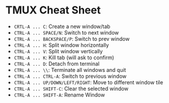 TMUX Cheat Sheet
================

* `CRTL-A ... C`: Create a new window/tab
* `CTRL-A ... SPACE/N`: Switch to next window
* `CTRL-A ... BACKSPACE/P`: Switch to prev window
* `CTRL-A ... H`: Split window horizontally
* `CTRL-A ... V`: Split window vertically
* `CTRL-A ... K`: Kill tab (will ask to confirm)
* `CTRL-A ... D`: Detach from terminal
* `CTRL-A ... \\`: Terminate all windows and quit
* `CTRL-A ... CTRL-A`: Switch to previous window
* `CTRL-A ... UP/DOWN/LEFT/RIGHT`: Move to different window tile
* `CTRL-A ... SHIFT-C`: Clear the selected window
* `CTRL-A ... SHIFT-A`: Rename Window

